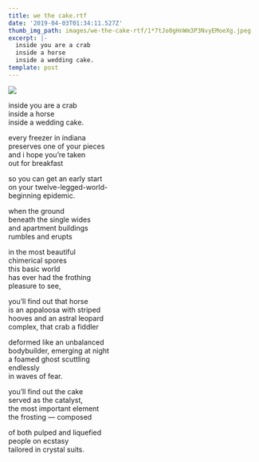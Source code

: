 ```yaml
---
title: we the cake.rtf
date: '2019-04-03T01:34:11.527Z'
thumb_img_path: images/we-the-cake-rtf/1*7tJo0gHnWm3P3NvyEMoeXg.jpeg
excerpt: |-
  inside you are a crab
  inside a horse
  inside a wedding cake.
template: post
---
```

![](/images/we-the-cake-rtf/1*7tJo0gHnWm3P3NvyEMoeXg.jpeg)

inside you are a crab  
inside a horse  
inside a wedding cake.

every freezer in indiana  
preserves one of your pieces  
and i hope you’re taken  
out for breakfast

so you can get an early start  
on your twelve-legged-world-  
beginning epidemic.

when the ground  
beneath the single wides  
and apartment buildings  
rumbles and erupts

in the most beautiful  
chimerical spores  
this basic world  
has ever had the frothing  
pleasure to see,

you’ll find out that horse  
is an appaloosa with striped  
hooves and an astral leopard  
complex, that crab a fiddler

deformed like an unbalanced  
bodybuilder, emerging at night  
a foamed ghost scuttling  
endlessly  
in waves of fear.

you’ll find out the cake  
served as the catalyst,  
the most important element  
the frosting — composed

of both pulped and liquefied  
people on ecstasy  
tailored in crystal suits.
